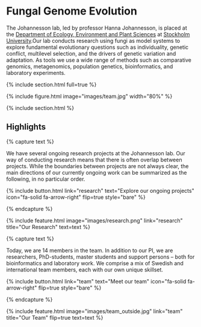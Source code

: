 ---
---

# Fungal Genome Evolution
The Johannesson lab, led by professor Hanna Johannesson, is placed at the [Department of Ecology, Environment and Plant Sciences](https://www.su.se/department-of-ecology-environment-and-plant-sciences/) at [Stockholm University](https://www.su.se/).Our lab conducts research using fungi as model systems to explore fundamental evolutionary questions such as individuality, genetic conflict, multilevel selection, and the drivers of genetic variation and adaptation. As tools we use a wide range of methods such as comparative genomics, metagenomics, population genetics, bioinformatics, and laboratory experiments.

{% include section.html full=true %}

{% include figure.html image="images/team.jpg" width="80%" %}

{% include section.html %}

## Highlights

{% capture text %}

We have several ongoing research projects at the Johannesson lab. Our way of conducting research means that there is often overlap between projects. While the boundaries between projects are not always clear, the main directions of our currently ongoing work can be summarized as the following, in no particular order.

{%
  include button.html
  link="research"
  text="Explore our ongoing projects"
  icon="fa-solid fa-arrow-right"
  flip=true
  style="bare"
%}

{% endcapture %}

{%
  include feature.html
  image="images/research.png"
  link="research"
  title="Our Research"
  text=text
%}

{% capture text %}

Today, we are 14 members in the team. In addition to our PI, we are researchers, PhD-students, master students and support persons – both for bioinformatics and laboratory work. We comprise a mix of Swedish and international team members, each with our own unique skillset.

{%
  include button.html
  link="team"
  text="Meet our team"
  icon="fa-solid fa-arrow-right"
  flip=true
  style="bare"
%}

{% endcapture %}

{%
  include feature.html
  image="images/team_outside.jpg"
  link="team"
  title="Our Team"
  flip=true
  text=text
%}
